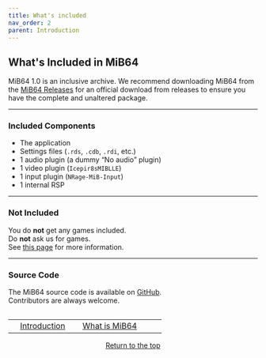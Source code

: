 ```yaml
---
title: What's included
nav_order: 2
parent: Introduction
---
```


## What's Included in MiB64

MiB64 1.0 is an inclusive archive. We recommend downloading MiB64 from the [MiB64 Releases](web-links#mib64-releases) for an official download from releases to ensure you have the complete and unaltered package.

---

### Included Components

- The application  
- Settings files (`.rds`, `.cdb`, `.rdi`, etc.)  
- 1 audio plugin (a dummy “No audio” plugin)  
- 1 video plugin (`Icepir8sMIBLLE`)  
- 1 input plugin (`NRage-MiB-Input`)  
- 1 internal RSP

---

### Not Included

You do **not** get any games included.  
Do **not** ask us for games.  
See [this page](installing-games) for more information.

---

### Source Code

The MiB64 source code is available on [GitHub](https://github.com/MiB64/MiB64-public).  
Contributors are always welcome.

<table align="left" style="width: 100%">
  <tr>
    <td></td>
    <td class="auto-style3" style="width: 110px">
      <a href="introduction">Introduction</a>
    </td>
    <td class="auto-style3" style="width: 136px">
      <a href="what-is-mib64">What is MiB64</a>
    </td>
    <td></td>
  </tr>
</table>

<p style="text-align:center"><a href="#">Return to the top</a></p>

<!-- ClauseEcho: What's Included Protocol Complete -->
